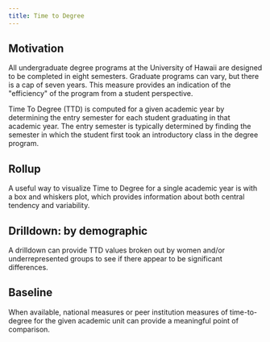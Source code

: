 ```yaml
---
title: Time to Degree
---
```


## Motivation

All undergraduate degree programs at the University of Hawaii are designed to be completed in eight semesters. Graduate programs can vary, but there is a cap of seven years. This measure provides an indication of the "efficiency" of the program from a student perspective.

Time To Degree (TTD) is computed for a given academic year by determining the entry semester for each student graduating in that academic year. The entry semester is typically determined by finding the semester in which the student first took an introductory class in the degree program.

## Rollup

A useful way to visualize Time to Degree for a single academic year is with a box and whiskers plot, which provides information about both central tendency and variability.

## Drilldown: by demographic

A drilldown can provide TTD values broken out by women and/or underrepresented groups to see if there appear to be significant differences.

## Baseline

When available, national measures or peer institution measures of time-to-degree for the given academic unit can provide a meaningful point of comparison.
